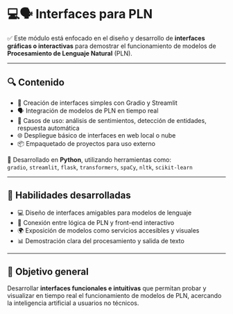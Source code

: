 # 💻🗣️ Interfaces para PLN

✅ Este módulo está enfocado en el diseño y desarrollo de **interfaces gráficas o interactivas** para demostrar el funcionamiento de modelos de **Procesamiento de Lenguaje Natural** (PLN).

---

## 🔍 Contenido

- 🧱 Creación de interfaces simples con Gradio y Streamlit  
- 🗣️ Integración de modelos de PLN en tiempo real  
- 🧪 Casos de uso: análisis de sentimientos, detección de entidades, respuesta automática  
- 🌐 Despliegue básico de interfaces en web local o nube  
- 📦 Empaquetado de proyectos para uso externo

🐍 Desarrollado en **Python**, utilizando herramientas como:  
`gradio`, `streamlit`, `flask`, `transformers`, `spaCy`, `nltk`, `scikit-learn`

---

## 🚀 Habilidades desarrolladas

- 💻 Diseño de interfaces amigables para modelos de lenguaje  
- 🔁 Conexión entre lógica de PLN y front-end interactivo  
- 🌍 Exposición de modelos como servicios accesibles y visuales  
- 📊 Demostración clara del procesamiento y salida de texto

---

## 🎯 Objetivo general

Desarrollar **interfaces funcionales e intuitivas** que permitan probar y visualizar en tiempo real el funcionamiento de modelos de PLN, acercando la inteligencia artificial a usuarios no técnicos.
